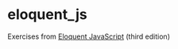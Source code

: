 # eloquent_js

Exercises from [Eloquent JavaScript](http://eloquentjavascript.net/) (third edition)
